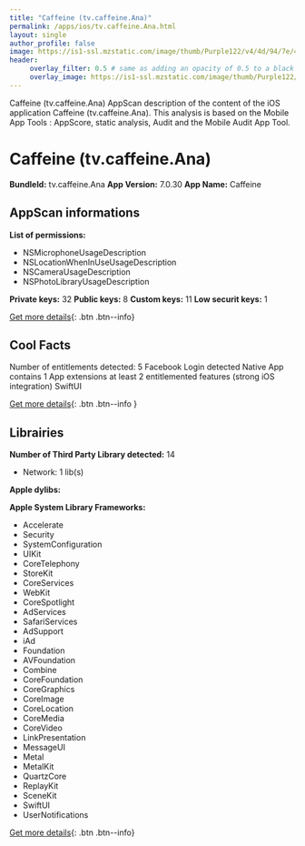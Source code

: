```yaml
---
title: "Caffeine (tv.caffeine.Ana)"
permalink: /apps/ios/tv.caffeine.Ana.html
layout: single
author_profile: false
image: https://is1-ssl.mzstatic.com/image/thumb/Purple122/v4/4d/94/7e/4d947ead-df7e-342b-b4a4-a3ff8e31d3fb/AppIcon-1x_U007emarketing-0-7-0-85-220.png/512x512bb.jpg
header: 
     overlay_filter: 0.5 # same as adding an opacity of 0.5 to a black background
     overlay_image: https://is1-ssl.mzstatic.com/image/thumb/Purple122/v4/4d/94/7e/4d947ead-df7e-342b-b4a4-a3ff8e31d3fb/AppIcon-1x_U007emarketing-0-7-0-85-220.png/512x512bb.jpg
---
```

Caffeine (tv.caffeine.Ana) AppScan description of the content of the iOS application Caffeine (tv.caffeine.Ana). This analysis is based on the Mobile App Tools : AppScore, static analysis, Audit and the Mobile Audit App Tool.

# Caffeine (tv.caffeine.Ana)

**BundleId:** tv.caffeine.Ana
**App Version:** 7.0.30
**App Name:** Caffeine


## AppScan informations 

**List of permissions:** 
- NSMicrophoneUsageDescription
- NSLocationWhenInUseUsageDescription
- NSCameraUsageDescription
- NSPhotoLibraryUsageDescription
  
  
**Private keys:** 32
**Public keys:** 8
**Custom keys:** 11
**Low securit keys:** 1
  
[Get more details](/pricing.html){: .btn .btn--info}

## Cool Facts

Number of entitlements detected: 5
Facebook Login detected
Native App
contains 1 App extensions
at least 2 entitlemented features (strong iOS integration)
SwiftUI
  
[Get more details](/pricing.html){: .btn .btn--info }

## Librairies 
**Number of Third Party Library detected:** 14
- Network: 1 lib(s)


**Apple dylibs:**


**Apple System Library Frameworks:**
- Accelerate
- Security
- SystemConfiguration
- UIKit
- CoreTelephony
- StoreKit
- CoreServices
- WebKit
- CoreSpotlight
- AdServices
- SafariServices
- AdSupport
- iAd
- Foundation
- AVFoundation
- Combine
- CoreFoundation
- CoreGraphics
- CoreImage
- CoreLocation
- CoreMedia
- CoreVideo
- LinkPresentation
- MessageUI
- Metal
- MetalKit
- QuartzCore
- ReplayKit
- SceneKit
- SwiftUI
- UserNotifications


  
[Get more details](/pricing.html){: .btn .btn--info}

